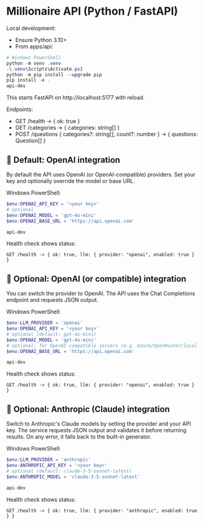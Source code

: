 # Millionaire API (Python / FastAPI)

Local development:

- Ensure Python 3.10+
- From apps/api:

```powershell
# Windows PowerShell
python -m venv .venv
.\.venv\Scripts\Activate.ps1
python -m pip install --upgrade pip
pip install -e .
api-dev
```

This starts FastAPI on http://localhost:5177 with reload.

Endpoints:
- GET /health -> { ok: true }
- GET /categories -> { categories: string[] }
- POST /questions { categories?: string[], count?: number } -> { questions: Question[] }

## 🤖 Default: OpenAI integration

By default the API uses OpenAI (or OpenAI-compatible) providers. Set your key and optionally override the model or base URL.

Windows PowerShell:

```powershell
$env:OPENAI_API_KEY = '<your key>'
# optional
$env:OPENAI_MODEL = 'gpt-4o-mini'
$env:OPENAI_BASE_URL = 'https://api.openai.com'

api-dev
```

Health check shows status:

```
GET /health -> { ok: true, llm: { provider: "openai", enabled: true } }
```



## 🤖 Optional: OpenAI (or compatible) integration

You can switch the provider to OpenAI. The API uses the Chat Completions endpoint and requests JSON output.

Windows PowerShell:

```powershell
$env:LLM_PROVIDER = 'openai'
$env:OPENAI_API_KEY = '<your key>'
# optional (default: gpt-4o-mini)
$env:OPENAI_MODEL = 'gpt-4o-mini'
# optional: for OpenAI-compatible servers (e.g. Azure/OpenRouter/local server)
$env:OPENAI_BASE_URL = 'https://api.openai.com'

api-dev
```

Health check shows status:

```
GET /health -> { ok: true, llm: { provider: "openai", enabled: true } }
```

## 🤖 Optional: Anthropic (Claude) integration

Switch to Anthropic's Claude models by setting the provider and your API key. The service requests JSON output and validates it before returning results. On any error, it falls back to the built-in generator.

Windows PowerShell:

```powershell
$env:LLM_PROVIDER = 'anthropic'
$env:ANTHROPIC_API_KEY = '<your key>'
# optional (default: claude-3-5-sonnet-latest)
$env:ANTHROPIC_MODEL = 'claude-3-5-sonnet-latest'

api-dev
```

Health check shows status:

```
GET /health -> { ok: true, llm: { provider: "anthropic", enabled: true } }
```
